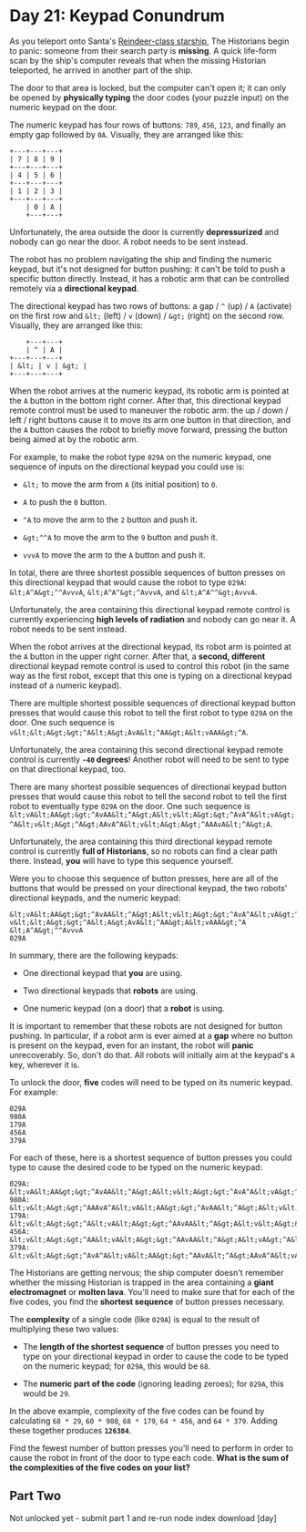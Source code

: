 # Day 21: Keypad Conundrum 
As you teleport onto Santa's [Reindeer-class starship](https://adventofcode.com/2019/day/25), The Historians begin to panic: someone from their search party is **missing**. A quick life-form scan by the ship's computer reveals that when the missing Historian teleported, he arrived in another part of the ship.

The door to that area is locked, but the computer can't open it; it can only be opened by **physically typing** the door codes (your puzzle input) on the numeric keypad on the door.

The numeric keypad has four rows of buttons: `789`, `456`, `123`, and finally an empty gap followed by `0A`. Visually, they are arranged like this:

```
+---+---+---+
| 7 | 8 | 9 |
+---+---+---+
| 4 | 5 | 6 |
+---+---+---+
| 1 | 2 | 3 |
+---+---+---+
    | 0 | A |
    +---+---+
```
Unfortunately, the area outside the door is currently **depressurized** and nobody can go near the door. A robot needs to be sent instead.

The robot has no problem navigating the ship and finding the numeric keypad, but it's not designed for button pushing: it can't be told to push a specific button directly. Instead, it has a robotic arm that can be controlled remotely via a **directional keypad**.

The directional keypad has two rows of buttons: a gap / `^` (up) / `A` (activate) on the first row and `&lt;` (left) / `v` (down) / `&gt;` (right) on the second row. Visually, they are arranged like this:

```
    +---+---+
    | ^ | A |
+---+---+---+
| &lt; | v | &gt; |
+---+---+---+
```
When the robot arrives at the numeric keypad, its robotic arm is pointed at the `A` button in the bottom right corner. After that, this directional keypad remote control must be used to maneuver the robotic arm: the up / down / left / right buttons cause it to move its arm one button in that direction, and the `A` button causes the robot to briefly move forward, pressing the button being aimed at by the robotic arm.

For example, to make the robot type `029A` on the numeric keypad, one sequence of inputs on the directional keypad you could use is:


+ `&lt;` to move the arm from `A` (its initial position) to `0`.

+ `A` to push the `0` button.

+ `^A` to move the arm to the `2` button and push it.

+ `&gt;^^A` to move the arm to the `9` button and push it.

+ `vvvA` to move the arm to the `A` button and push it.


In total, there are three shortest possible sequences of button presses on this directional keypad that would cause the robot to type `029A`: `&lt;A^A&gt;^^AvvvA`, `&lt;A^A^&gt;^AvvvA`, and `&lt;A^A^^&gt;AvvvA`.

Unfortunately, the area containing this directional keypad remote control is currently experiencing **high levels of radiation** and nobody can go near it. A robot needs to be sent instead.

When the robot arrives at the directional keypad, its robot arm is pointed at the `A` button in the upper right corner. After that, a **second, different** directional keypad remote control is used to control this robot (in the same way as the first robot, except that this one is typing on a directional keypad instead of a numeric keypad).

There are multiple shortest possible sequences of directional keypad button presses that would cause this robot to tell the first robot to type `029A` on the door. One such sequence is `v&lt;&lt;A&gt;&gt;^A&lt;A&gt;AvA&lt;^AA&gt;A&lt;vAAA&gt;^A`.

Unfortunately, the area containing this second directional keypad remote control is currently **`-40` degrees**! Another robot will need to be sent to type on that directional keypad, too.

There are many shortest possible sequences of directional keypad button presses that would cause this robot to tell the second robot to tell the first robot to eventually type `029A` on the door. One such sequence is `&lt;vA&lt;AA&gt;&gt;^AvAA&lt;^A&gt;A&lt;v&lt;A&gt;&gt;^AvA^A&lt;vA&gt;^A&lt;v&lt;A&gt;^A&gt;AAvA^A&lt;v&lt;A&gt;A&gt;^AAAvA&lt;^A&gt;A`.

Unfortunately, the area containing this third directional keypad remote control is currently **full of Historians**, so no robots can find a clear path there. Instead, **you** will have to type this sequence yourself.

Were you to choose this sequence of button presses, here are all of the buttons that would be pressed on your directional keypad, the two robots' directional keypads, and the numeric keypad:

```
&lt;vA&lt;AA&gt;&gt;^AvAA&lt;^A&gt;A&lt;v&lt;A&gt;&gt;^AvA^A&lt;vA&gt;^A&lt;v&lt;A&gt;^A&gt;AAvA^A&lt;v&lt;A&gt;A&gt;^AAAvA&lt;^A&gt;A
v&lt;&lt;A&gt;&gt;^A&lt;A&gt;AvA&lt;^AA&gt;A&lt;vAAA&gt;^A
&lt;A^A&gt;^^AvvvA
029A
```
In summary, there are the following keypads:


+ One directional keypad that **you** are using.

+ Two directional keypads that **robots** are using.

+ One numeric keypad (on a door) that a **robot** is using.


It is important to remember that these robots are not designed for button pushing. In particular, if a robot arm is ever aimed at a **gap** where no button is present on the keypad, even for an instant, the robot will **panic** unrecoverably. So, don't do that. All robots will initially aim at the keypad's `A` key, wherever it is.

To unlock the door, **five** codes will need to be typed on its numeric keypad. For example:

```
029A
980A
179A
456A
379A
```
For each of these, here is a shortest sequence of button presses you could type to cause the desired code to be typed on the numeric keypad:

```
029A: &lt;vA&lt;AA&gt;&gt;^AvAA&lt;^A&gt;A&lt;v&lt;A&gt;&gt;^AvA^A&lt;vA&gt;^A&lt;v&lt;A&gt;^A&gt;AAvA^A&lt;v&lt;A&gt;A&gt;^AAAvA&lt;^A&gt;A
980A: &lt;v&lt;A&gt;&gt;^AAAvA^A&lt;vA&lt;AA&gt;&gt;^AvAA&lt;^A&gt;A&lt;v&lt;A&gt;A&gt;^AAAvA&lt;^A&gt;A&lt;vA&gt;^A&lt;A&gt;A
179A: &lt;v&lt;A&gt;&gt;^A&lt;vA&lt;A&gt;&gt;^AAvAA&lt;^A&gt;A&lt;v&lt;A&gt;&gt;^AAvA^A&lt;vA&gt;^AA&lt;A&gt;A&lt;v&lt;A&gt;A&gt;^AAAvA&lt;^A&gt;A
456A: &lt;v&lt;A&gt;&gt;^AA&lt;vA&lt;A&gt;&gt;^AAvAA&lt;^A&gt;A&lt;vA&gt;^A&lt;A&gt;A&lt;vA&gt;^A&lt;A&gt;A&lt;v&lt;A&gt;A&gt;^AAvA&lt;^A&gt;A
379A: &lt;v&lt;A&gt;&gt;^AvA^A&lt;vA&lt;AA&gt;&gt;^AAvA&lt;^A&gt;AAvA^A&lt;vA&gt;^AA&lt;A&gt;A&lt;v&lt;A&gt;A&gt;^AAAvA&lt;^A&gt;A
```
The Historians are getting nervous; the ship computer doesn't remember whether the missing Historian is trapped in the area containing a **giant electromagnet** or **molten lava**. You'll need to make sure that for each of the five codes, you find the **shortest sequence** of button presses necessary.

The **complexity** of a single code (like `029A`) is equal to the result of multiplying these two values:


+ The **length of the shortest sequence** of button presses you need to type on your directional keypad in order to cause the code to be typed on the numeric keypad; for `029A`, this would be `68`.

+ The **numeric part of the code** (ignoring leading zeroes); for `029A`, this would be `29`.


In the above example, complexity of the five codes can be found by calculating `68 * 29`, `60 * 980`, `68 * 179`, `64 * 456`, and `64 * 379`. Adding these together produces **`126384`**.

Find the fewest number of button presses you'll need to perform in order to cause the robot in front of the door to type each code. **What is the sum of the complexities of the five codes on your list?**


## Part Two 
Not unlocked yet - submit part 1 and re-run node index download [day]
